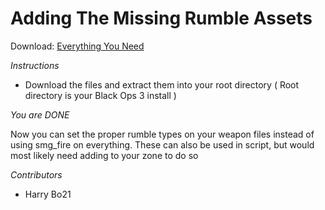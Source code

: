 # Adding The Missing Rumble Assets

Download: [Everything You Need](https://mega.nz/#!dcNBHLDJ!x3z-OXTJdzF4WsmtcDZSyDf7Icunx4VBHR6DnwNHN-4)

*Instructions*
  
- Download the files and extract them into your root directory ( Root directory is your Black Ops 3 install )

*You are DONE*

Now you can set the proper rumble types on your weapon files instead of using smg_fire on everything. These can also be used in script, but would most likely need adding to your zone to do so

  *Contributors*
  - Harry Bo21